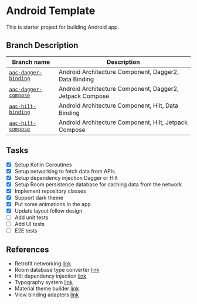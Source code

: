# Android Template

This is starter project for building Android app.

## Branch Description 

| Branch name | Description |
|---|---|
| [`aac-dagger-binding`](https://github.com/nuxzero/android-template/tree/aac-dagger-binding) | Android Architecture Component, Dagger2, Data Binding |
| [`aac-dagger-compose`](https://github.com/nuxzero/android-template/tree/aac-dagger-compose) | Android Architecture Component, Dagger2, Jetpack Compose |
| [`aac-hilt-binding`](https://github.com/nuxzero/android-template/tree/aac-hilt-binding) | Android Architecture Component, Hilt, Data Binding |
| [`aac-hilt-compose`](https://github.com/nuxzero/android-template/tree/aac-hilt-compose) | Android Architecture Component, Hilt, Jetpack Compose |

## Tasks

- [x] Setup Kotlin Coroutines 
- [x] Setup networking to fetch data from APIs
- [x] Setup dependency injection Dagger or Hilt
- [x] Setup Room persistence database for caching data from the network
- [x] Implement repository classes 
- [x] Support dark theme 
- [x] Put some animations in the app
- [x] Update layout follow design
- [ ] Add unit tests
- [ ] Add UI tests
- [ ] E2E tests

## References

- Retrofit networking [link](https://square.github.io/retrofit/)
- Room database type converter [link](https://developer.android.com/training/data-storage/room/referencing-data)
- Hilt dependency injection [link](https://developer.android.com/training/dependency-injection/hilt-android)
- Typography system [link](https://material.io/design/typography/the-type-system.html#applying-the-type-scale)
- Material theme builder [link](https://github.com/material-components/material-components-android-examples)
- View binding adapters [link](https://developer.android.com/topic/libraries/data-binding/binding-adapters)
